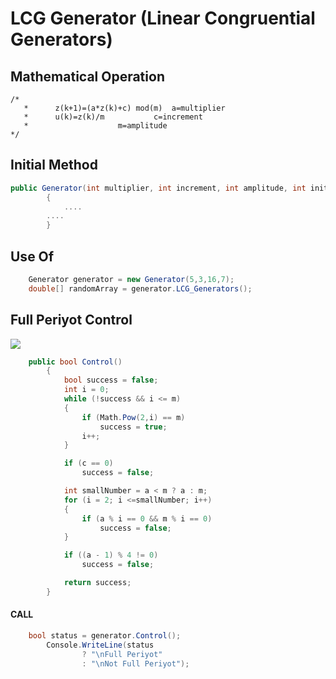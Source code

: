 # LCG Generator (Linear Congruential Generators)
## Mathematical Operation
```
/*
   *      z(k+1)=(a*z(k)+c) mod(m)	a=multiplier
   *      u(k)=z(k)/m			c=increment
   * 					m=amplitude
*/
 ```
## Initial Method
```csharp
public Generator(int multiplier, int increment, int amplitude, int initialValue)
        {
            ....
	    ....
        }
```
## Use Of
```csharp
	Generator generator = new Generator(5,3,16,7);
	double[] randomArray = generator.LCG_Generators();
```
## Full Periyot Control
[![](https://i.ibb.co/JpXtmYy/Ads-z2.png)](https://i.ibb.co/JpXtmYy/Ads-z2.png)
```csharp
	public bool Control()
        {
            bool success = false;
            int i = 0;
            while (!success && i <= m)
            {
                if (Math.Pow(2,i) == m)
                    success = true;
                i++;
            }

            if (c == 0)
                success = false;

            int smallNumber = a < m ? a : m;
            for (i = 2; i <=smallNumber; i++)
            {
                if (a % i == 0 && m % i == 0)
                    success = false;
            }

            if ((a - 1) % 4 != 0)
                success = false;

            return success;
        }
```
#### CALL
```csharp
	bool status = generator.Control();
        Console.WriteLine(status
                ? "\nFull Periyot"
                : "\nNot Full Periyot");
```
